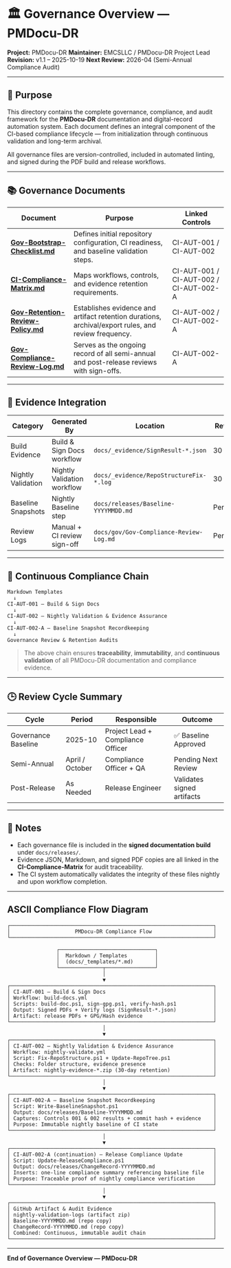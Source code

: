 # 🏛️ Governance Overview — PMDocu-DR

**Project:** PMDocu-DR
**Maintainer:** EMCSLLC / PMDocu-DR Project Lead
**Revision:** v1.1 – 2025-10-19
**Next Review:** 2026-04 (Semi-Annual Compliance Audit)

---

## 🧩 Purpose

This directory contains the complete governance, compliance, and audit framework for the **PMDocu-DR** documentation and digital-record automation system.
Each document defines an integral component of the CI-based compliance lifecycle — from initialization through continuous validation and long-term archival.

All governance files are version-controlled, included in automated linting, and signed during the PDF build and release workflows.

---

## 📚 Governance Documents

| **Document**                                                         | **Purpose**                                                                                         | **Linked Controls**                    |
| -------------------------------------------------------------------- | --------------------------------------------------------------------------------------------------- | -------------------------------------- |
| [**Gov-Bootstrap-Checklist.md**](Gov-Bootstrap-Checklist.md)         | Defines initial repository configuration, CI readiness, and baseline validation steps.              | CI-AUT-001 / CI-AUT-002                |
| [**CI-Compliance-Matrix.md**](CI-Compliance-Matrix.md)               | Maps workflows, controls, and evidence retention requirements.                                      | CI-AUT-001 / CI-AUT-002 / CI-AUT-002-A |
| [**Gov-Retention-Review-Policy.md**](Gov-Retention-Review-Policy.md) | Establishes evidence and artifact retention durations, archival/export rules, and review frequency. | CI-AUT-002 / CI-AUT-002-A              |
| [**Gov-Compliance-Review-Log.md**](Gov-Compliance-Review-Log.md)     | Serves as the ongoing record of all semi-annual and post-release reviews with sign-offs.            | CI-AUT-002-A                           |

---

## 🔏 Evidence Integration

| **Category**       | **Generated By**            | **Location**                            | **Retention** |
| ------------------ | --------------------------- | --------------------------------------- | ------------- |
| Build Evidence     | Build & Sign Docs workflow  | `docs/_evidence/SignResult-*.json`      | 30 days       |
| Nightly Validation | Nightly Validation workflow | `docs/_evidence/RepoStructureFix-*.log` | 30 days       |
| Baseline Snapshots | Nightly Baseline step       | `docs/releases/Baseline-YYYYMMDD.md`    | Permanent     |
| Review Logs        | Manual + CI review sign-off | `docs/gov/Gov-Compliance-Review-Log.md` | Permanent     |

---

## 🧮 Continuous Compliance Chain

```
Markdown Templates
  ↓
CI-AUT-001 — Build & Sign Docs
  ↓
CI-AUT-002 — Nightly Validation & Evidence Assurance
  ↓
CI-AUT-002-A — Baseline Snapshot Recordkeeping
  ↓
Governance Review & Retention Audits
```

> The above chain ensures **traceability**, **immutability**, and **continuous validation** of all PMDocu-DR documentation and compliance evidence.

---

## 🕒 Review Cycle Summary

| **Cycle**           | **Period**      | **Responsible**                   | **Outcome**                |
| ------------------- | --------------- | --------------------------------- | -------------------------- |
| Governance Baseline | 2025-10         | Project Lead + Compliance Officer | ✅ Baseline Approved        |
| Semi-Annual         | April / October | Compliance Officer + QA           | Pending Next Review        |
| Post-Release        | As Needed       | Release Engineer                  | Validates signed artifacts |

---

## 🧾 Notes

* Each governance file is included in the **signed documentation build** under `docs/releases/`.
* Evidence JSON, Markdown, and signed PDF copies are all linked in the **CI-Compliance-Matrix** for audit traceability.
* The CI system automatically validates the integrity of these files nightly and upon workflow completion.

---

## ASCII Compliance Flow Diagram

```
┌──────────────────────────────────────────────────────────────────┐
│                     PMDocu-DR Compliance Flow                    │
└──────────────────────────────────────────────────────────────────┘

                ┌───────────────────────────────┐
                │  Markdown / Templates         │
                │  (docs/_templates/*.md)       │
                └──────────────┬────────────────┘
                               │
                               ▼
┌──────────────────────────────────────────────────────────────────┐
│ CI-AUT-001 — Build & Sign Docs                                   │
│ Workflow: build-docs.yml                                         │
│ Scripts: build-doc.ps1, sign-gpg.ps1, verify-hash.ps1            │
│ Output: Signed PDFs + Verify logs (SignResult-*.json)            │
│ Artifact: release PDFs + GPG/Hash evidence                       │
└──────────────────────────────────────────────────────────────────┘
                               │
                               ▼
┌──────────────────────────────────────────────────────────────────┐
│ CI-AUT-002 — Nightly Validation & Evidence Assurance             │
│ Workflow: nightly-validate.yml                                   │
│ Script: Fix-RepoStructure.ps1 + Update-RepoTree.ps1              │
│ Checks: Folder structure, evidence presence                      │
│ Artifact: nightly-evidence-*.zip (30-day retention)              │
└──────────────────────────────────────────────────────────────────┘
                               │
                               ▼
┌──────────────────────────────────────────────────────────────────┐
│ CI-AUT-002-A — Baseline Snapshot Recordkeeping                   │
│ Script: Write-BaselineSnapshot.ps1                               │
│ Output: docs/releases/Baseline-YYYYMMDD.md                       │
│ Captures: Controls 001 & 002 results + commit hash + evidence    │
│ Purpose: Immutable nightly baseline of CI state                  │
└──────────────────────────────────────────────────────────────────┘
                               │
                               ▼
┌──────────────────────────────────────────────────────────────────┐
│ CI-AUT-002-A (continuation) — Release Compliance Update          │
│ Script: Update-ReleaseCompliance.ps1                             │
│ Output: docs/releases/ChangeRecord-YYYYMMDD.md                   │
│ Inserts: one-line compliance summary referencing baseline file   │
│ Purpose: Traceable proof of nightly compliance verification      │
└──────────────────────────────────────────────────────────────────┘
                               │
                               ▼
┌──────────────────────────────────────────────────────────────────┐
│ GitHub Artifact & Audit Evidence                                 │
│ nightly-validation-logs (artifact zip)                           │
│ Baseline-YYYYMMDD.md (repo copy)                                 │
│ ChangeRecord-YYYYMMDD.md (repo copy)                             │
│ Combined: Continuous, immutable audit chain                      │
└──────────────────────────────────────────────────────────────────┘
```

---

**End of Governance Overview — PMDocu-DR**
